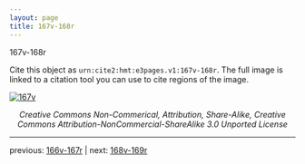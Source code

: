 ```yaml
---
layout: page
title: 167v-168r
---
```


167v-168r

Cite this object as `urn:cite2:hmt:e3pages.v1:167v-168r`.  The full image is linked to a citation tool you can use to cite regions of the image.

[![167v](http://www.homermultitext.org/iipsrv?IIIF=/project/homer/pyramidal/deepzoom/hmt/e3bifolio/v1/null.tif/full/800,/0/default.jpg)](http://www.homermultitext.org/ict2/?urn=urn:cite2:hmt:e3bifolio.v1:null) 

<p style="text-align: center; font-style: italic;">Creative Commons Non-Commerical, Attribution, Share-Alike, Creative Commons Attribution-NonCommercial-ShareAlike 3.0 Unported License</p>

---

previous: [166v-167r](../166v-167r/) | next: [168v-169r](../168v-169r/)